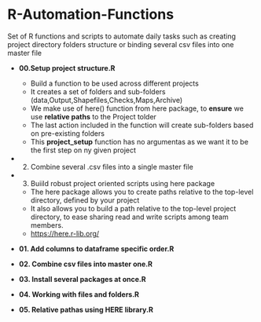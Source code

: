# R-Automation-Functions
Set of  R functions and scripts to automate daily tasks such as creating project directory folders structure or binding several csv files into one master file

- **00.Setup project structure.R**
  - Build a function to be used across different projects
  - It creates a set of folders and sub-folders (data,Output,Shapefiles,Checks,Maps,Archive)
  - We make use of  here() function from here package, to **ensure** we use **relative paths** to the Project tolder 
  - The last action included in the function will create sub-folders based on pre-existing folders
  - This **project_setup** function has no argumentas as we want it to be the first step on ny given project
  
  
- 2. Combine several .csv files into a single master file
- 3. Buiild robust project oriented scripts using here package
  - The here package allows you to create paths relative to the top-level directory, defined by your project
  - It also allows you to build a path relative to the top-level project directory, to ease sharing read and write scripts among team members.
  -  https://here.r-lib.org/


- **01. Add columns to dataframe specific order.R**

- **02. Combine csv files into master one.R**

- **03. Install several packages at once.R**

- **04. Working with files and folders.R**

- **05. Relative pathas using HERE library.R**

